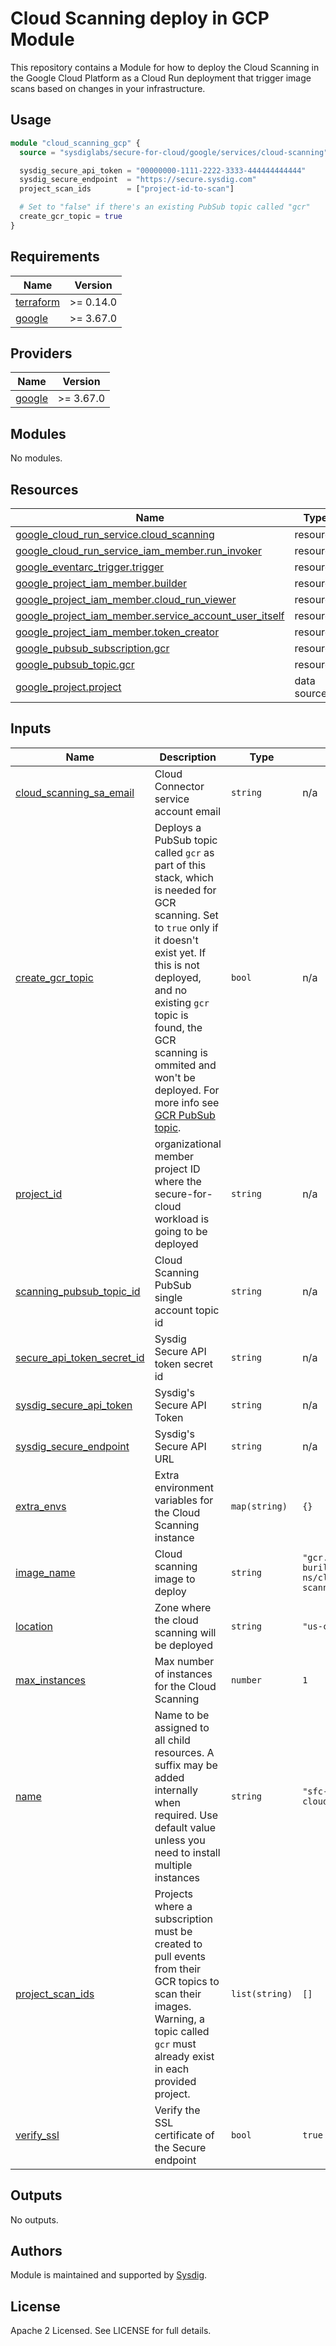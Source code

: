 # Cloud Scanning deploy in GCP Module

This repository contains a Module for how to deploy the Cloud Scanning in the Google Cloud Platform as a Cloud Run
deployment that trigger image scans based on changes in your infrastructure.

## Usage

```terraform
module "cloud_scanning_gcp" {
  source = "sysdiglabs/secure-for-cloud/google/services/cloud-scanning"

  sysdig_secure_api_token = "00000000-1111-2222-3333-444444444444"
  sysdig_secure_endpoint  = "https://secure.sysdig.com"
  project_scan_ids        = ["project-id-to-scan"]

  # Set to "false" if there's an existing PubSub topic called "gcr"
  create_gcr_topic = true
}
```

<!-- BEGINNING OF PRE-COMMIT-TERRAFORM DOCS HOOK -->
## Requirements

| Name | Version |
|------|---------|
| <a name="requirement_terraform"></a> [terraform](#requirement\_terraform) | >= 0.14.0 |
| <a name="requirement_google"></a> [google](#requirement\_google) | >= 3.67.0 |

## Providers

| Name | Version |
|------|---------|
| <a name="provider_google"></a> [google](#provider\_google) | >= 3.67.0 |

## Modules

No modules.

## Resources

| Name | Type |
|------|------|
| [google_cloud_run_service.cloud_scanning](https://registry.terraform.io/providers/hashicorp/google/latest/docs/resources/cloud_run_service) | resource |
| [google_cloud_run_service_iam_member.run_invoker](https://registry.terraform.io/providers/hashicorp/google/latest/docs/resources/cloud_run_service_iam_member) | resource |
| [google_eventarc_trigger.trigger](https://registry.terraform.io/providers/hashicorp/google/latest/docs/resources/eventarc_trigger) | resource |
| [google_project_iam_member.builder](https://registry.terraform.io/providers/hashicorp/google/latest/docs/resources/project_iam_member) | resource |
| [google_project_iam_member.cloud_run_viewer](https://registry.terraform.io/providers/hashicorp/google/latest/docs/resources/project_iam_member) | resource |
| [google_project_iam_member.service_account_user_itself](https://registry.terraform.io/providers/hashicorp/google/latest/docs/resources/project_iam_member) | resource |
| [google_project_iam_member.token_creator](https://registry.terraform.io/providers/hashicorp/google/latest/docs/resources/project_iam_member) | resource |
| [google_pubsub_subscription.gcr](https://registry.terraform.io/providers/hashicorp/google/latest/docs/resources/pubsub_subscription) | resource |
| [google_pubsub_topic.gcr](https://registry.terraform.io/providers/hashicorp/google/latest/docs/resources/pubsub_topic) | resource |
| [google_project.project](https://registry.terraform.io/providers/hashicorp/google/latest/docs/data-sources/project) | data source |

## Inputs

| Name | Description | Type | Default | Required |
|------|-------------|------|---------|:--------:|
| <a name="input_cloud_scanning_sa_email"></a> [cloud\_scanning\_sa\_email](#input\_cloud\_scanning\_sa\_email) | Cloud Connector service account email | `string` | n/a | yes |
| <a name="input_create_gcr_topic"></a> [create\_gcr\_topic](#input\_create\_gcr\_topic) | Deploys a PubSub topic called `gcr` as part of this stack, which is needed for GCR scanning. Set to `true` only if it doesn't exist yet. If this is not deployed, and no existing `gcr` topic is found, the GCR scanning is ommited and won't be deployed. For more info see [GCR PubSub topic](https://cloud.google.com/container-registry/docs/configuring-notifications#create_a_topic). | `bool` | n/a | yes |
| <a name="input_project_id"></a> [project\_id](#input\_project\_id) | organizational member project ID where the secure-for-cloud workload is going to be deployed | `string` | n/a | yes |
| <a name="input_scanning_pubsub_topic_id"></a> [scanning\_pubsub\_topic\_id](#input\_scanning\_pubsub\_topic\_id) | Cloud Scanning PubSub single account topic id | `string` | n/a | yes |
| <a name="input_secure_api_token_secret_id"></a> [secure\_api\_token\_secret\_id](#input\_secure\_api\_token\_secret\_id) | Sysdig Secure API token secret id | `string` | n/a | yes |
| <a name="input_sysdig_secure_api_token"></a> [sysdig\_secure\_api\_token](#input\_sysdig\_secure\_api\_token) | Sysdig's Secure API Token | `string` | n/a | yes |
| <a name="input_sysdig_secure_endpoint"></a> [sysdig\_secure\_endpoint](#input\_sysdig\_secure\_endpoint) | Sysdig's Secure API URL | `string` | n/a | yes |
| <a name="input_extra_envs"></a> [extra\_envs](#input\_extra\_envs) | Extra environment variables for the Cloud Scanning instance | `map(string)` | `{}` | no |
| <a name="input_image_name"></a> [image\_name](#input\_image\_name) | Cloud scanning image to deploy | `string` | `"gcr.io/mateo-burillo-ns/cloud-scanning:latest"` | no |
| <a name="input_location"></a> [location](#input\_location) | Zone where the cloud scanning will be deployed | `string` | `"us-central1"` | no |
| <a name="input_max_instances"></a> [max\_instances](#input\_max\_instances) | Max number of instances for the Cloud Scanning | `number` | `1` | no |
| <a name="input_name"></a> [name](#input\_name) | Name to be assigned to all child resources. A suffix may be added internally when required. Use default value unless you need to install multiple instances | `string` | `"sfc-cloudscanning"` | no |
| <a name="input_project_scan_ids"></a> [project\_scan\_ids](#input\_project\_scan\_ids) | Projects where a subscription must be created to pull events from their GCR topics to scan their images. Warning, a topic called `gcr` must already exist in each provided project. | `list(string)` | `[]` | no |
| <a name="input_verify_ssl"></a> [verify\_ssl](#input\_verify\_ssl) | Verify the SSL certificate of the Secure endpoint | `bool` | `true` | no |

## Outputs

No outputs.
<!-- END OF PRE-COMMIT-TERRAFORM DOCS HOOK -->

## Authors

Module is maintained and supported by [Sysdig](https://github.com/sysdiglabs/terraform-google-cloudvision).

## License

Apache 2 Licensed. See LICENSE for full details.
